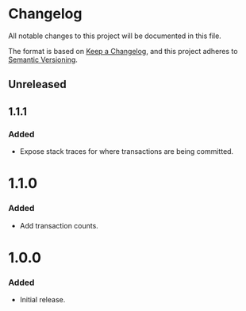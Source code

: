# Changelog
All notable changes to this project will be documented in this file.

The format is based on [Keep a Changelog](https://keepachangelog.com/en/1.0.0/),
and this project adheres to [Semantic Versioning](https://semver.org/spec/v2.0.0.html).

## Unreleased

## 1.1.1

### Added

- Expose stack traces for where transactions are being committed.

# 1.1.0

### Added

- Add transaction counts.

# 1.0.0

### Added

- Initial release.
